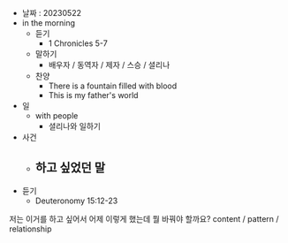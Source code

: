 - 날짜 : 20230522
- in the morning
	- 듣기
		- 1 Chronicles 5-7
	- 말하기
		-  배우자 / 동역자 / 제자 / 스승 / 셜리나
	- 찬양
		- There is a fountain filled with blood
		- This is my father's world
- 일
	- with people
		- 셜리나와 일하기
- 사건
	- 하고 싶었던 말
		- 
- 듣기
	- Deuteronomy  15:12-23



저는 이거를 하고 싶어서 어제 이렇게 했는데 뭘 바꿔야 할까요?
content / pattern / relationship
